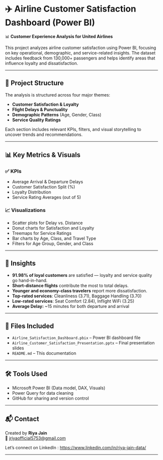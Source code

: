 # ✈️ Airline Customer Satisfaction Dashboard (Power BI)

📊 **Customer Experience Analysis for United Airlines**

This project analyzes airline customer satisfaction using Power BI, focusing on key operational, demographic, and service-related insights. The dataset includes feedback from 130,000+ passengers and helps identify areas that influence loyalty and dissatisfaction.

---

## 📁 Project Structure

The analysis is structured across four major themes:

- **Customer Satisfaction & Loyalty**
- **Flight Delays & Punctuality**
- **Demographic Patterns** (Age, Gender, Class)
- **Service Quality Ratings**

Each section includes relevant KPIs, filters, and visual storytelling to uncover trends and recommendations.

---

## 📊 Key Metrics & Visuals

### ✅ KPIs
- Average Arrival & Departure Delays
- Customer Satisfaction Split (%)
- Loyalty Distribution
- Service Rating Averages (out of 5)

### 📈 Visualizations
- Scatter plots for Delay vs. Distance
- Donut charts for Satisfaction and Loyalty
- Treemaps for Service Ratings
- Bar charts by Age, Class, and Travel Type
- Filters for Age Group, Gender, and Class

---

## 📌 Insights

- **91.98% of loyal customers** are satisfied — loyalty and service quality go hand-in-hand.
- **Short-distance flights** contribute the most to total delays.
- **Younger and economy-class travelers** report more dissatisfaction.
- **Top-rated services**: Cleanliness (3.71), Baggage Handling (3.70)
- **Low-rated services**: Seat Comfort (2.84), Inflight WiFi (3.25)
- **Average Delay:** ~15 minutes for both departure and arrival

---

## 🧾 Files Included

- `Airline_Satisfaction_Dashboard.pbix` – Power BI dashboard file
- `Airline_Customer_Satisfaction_Presentation.pptx` – Final presentation slides
- `README.md` – This documentation

---

## 🛠️ Tools Used

- Microsoft Power BI (Data model, DAX, Visuals)
- Power Query for data cleaning
- GitHub for sharing and version control

---

## 📬 Contact

Created by **Riya Jain**  
📧 jriyaofficial5753@gmail.com

Let’s connect on LinkedIn : https://www.linkedin.com/in/riya-jain-data/

---


